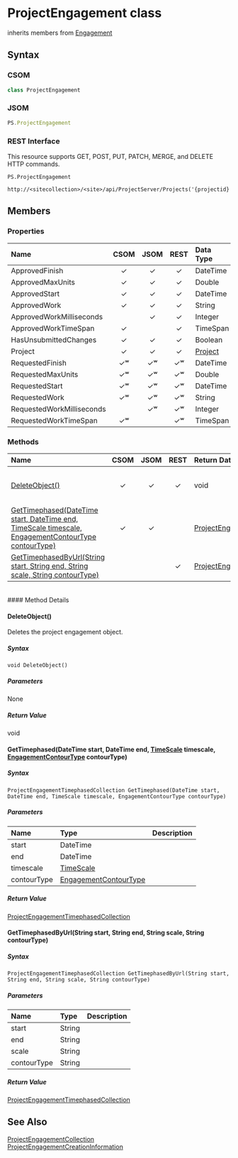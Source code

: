 [comment]: # (Name:ProjectEngagement)
[comment]: # (Type:class)
[comment]: # (Status:Incomplete)

# <a name="name"></a>ProjectEngagement class

inherits members from [Engagement](Engagement.md)<br/>

<a name="description"></a>

## <a name="syntax"></a>Syntax

### CSOM

```C#
class ProjectEngagement 
```
### JSOM

```JavaScript
PS.ProjectEngagement
```
### REST Interface

This resource supports GET, POST, PUT, PATCH, MERGE, and DELETE HTTP commands.

```
PS.ProjectEngagement

http://<sitecollection>/<site>/api/ProjectServer/Projects('{projectid}')/Engagements('{engagementid}')
```

## <a name="members"></a>Members

### <a name="properties"></a>Properties

|**Name**|**CSOM**|**JSOM**|**REST**|**Data Type**|**Description**|
|:-----|:-----:|:-----:|:-----:|:-----|:-----|
|<a name="ApprovedFinish"></a>ApprovedFinish|&#x2713;|&#x2713;|&#x2713;|DateTime||
|<a name="ApprovedMaxUnits"></a>ApprovedMaxUnits|&#x2713;|&#x2713;|&#x2713;|Double||
|<a name="ApprovedStart"></a>ApprovedStart|&#x2713;|&#x2713;|&#x2713;|DateTime||
|<a name="ApprovedWork"></a>ApprovedWork|&#x2713;|&#x2713;|&#x2713;|String||
|<a name="ApprovedWorkMilliseconds"></a>ApprovedWorkMilliseconds||&#x2713;|&#x2713;|Integer||
|<a name="ApprovedWorkTimeSpan"></a>ApprovedWorkTimeSpan|&#x2713;||&#x2713;|TimeSpan||
|<a name="HasUnsubmittedChanges"></a>HasUnsubmittedChanges|&#x2713;|&#x2713;|&#x2713;|Boolean||
|<a name="Project"></a>Project|&#x2713;|&#x2713;|&#x2713;|[Project](Project.md)||
|<a name="RequestedFinish"></a>RequestedFinish|&#x2713;&#x02B7;|&#x2713;&#x02B7;|&#x2713;&#x02B7;|DateTime||
|<a name="RequestedMaxUnits"></a>RequestedMaxUnits|&#x2713;&#x02B7;|&#x2713;&#x02B7;|&#x2713;&#x02B7;|Double||
|<a name="RequestedStart"></a>RequestedStart|&#x2713;&#x02B7;|&#x2713;&#x02B7;|&#x2713;&#x02B7;|DateTime||
|<a name="RequestedWork"></a>RequestedWork|&#x2713;&#x02B7;|&#x2713;&#x02B7;|&#x2713;&#x02B7;|String||
|<a name="RequestedWorkMilliseconds"></a>RequestedWorkMilliseconds||&#x2713;&#x02B7;|&#x2713;&#x02B7;|Integer||
|<a name="RequestedWorkTimeSpan"></a>RequestedWorkTimeSpan|&#x2713;&#x02B7;||&#x2713;&#x02B7;|TimeSpan||

### <a name="methods"></a>Methods

|**Name**|**CSOM**|**JSOM**|**REST**|**Return Data Type**|**Description**|
|:-----|:-----:|:-----:|:-----:|:-----|:-----|
|[DeleteObject()](#DeleteObject__)|&#x2713;|&#x2713;|&#x2713;|void|Deletes the project engagement object.|
|[GetTimephased(DateTime start, DateTime end, TimeScale timescale, EngagementContourType contourType)](#GetTimephased_DateTime_start,_DateTime_end,_[TimeScale]_TimeScale.md__timescale,_[EngagementContourType]_EngagementContourType.md__contourType_)|&#x2713;|&#x2713;||[ProjectEngagementTimephasedCollection](ProjectEngagementTimephasedCollection.md)||
|[GetTimephasedByUrl(String start, String end, String scale, String contourType)](#GetTimephasedByUrl_String_start,_String_end,_String_scale,_String_contourType_)|||&#x2713;|[ProjectEngagementTimephasedCollection](ProjectEngagementTimephasedCollection.md)||

<br/>
#### Method Details

#### <a name="DeleteObject__"></a>DeleteObject()
 
Deletes the project engagement object.

##### Syntax

```
void DeleteObject()
```

##### Parameters

None

##### Return Value

void

#### <a name="GetTimephased_DateTime_start,_DateTime_end,_[TimeScale]_TimeScale.md__timescale,_[EngagementContourType]_EngagementContourType.md__contourType_"></a>GetTimephased(DateTime start, DateTime end, [TimeScale](TimeScale.md) timescale, [EngagementContourType](EngagementContourType.md) contourType)
 

##### Syntax

```
ProjectEngagementTimephasedCollection GetTimephased(DateTime start, DateTime end, TimeScale timescale, EngagementContourType contourType)
```

##### Parameters
|**Name** |**Type**|**Description**|
|:------ |:----|:------ |
|start|DateTime||
|end|DateTime||
|timescale|[TimeScale](TimeScale.md)||
|contourType|[EngagementContourType](EngagementContourType.md)||

##### Return Value

[ProjectEngagementTimephasedCollection](ProjectEngagementTimephasedCollection.md)

#### <a name="GetTimephasedByUrl_String_start,_String_end,_String_scale,_String_contourType_"></a>GetTimephasedByUrl(String start, String end, String scale, String contourType)
 

##### Syntax

```
ProjectEngagementTimephasedCollection GetTimephasedByUrl(String start, String end, String scale, String contourType)
```

##### Parameters
|**Name** |**Type**|**Description**|
|:------ |:----|:------ |
|start|String||
|end|String||
|scale|String||
|contourType|String||

##### Return Value

[ProjectEngagementTimephasedCollection](ProjectEngagementTimephasedCollection.md)

## <a name="seeAlso"></a>See Also

[ProjectEngagementCollection](ProjectEngagementCollection.md)<br/>
[ProjectEngagementCreationInformation](ProjectEngagementCreationInformation.md)<br/>
